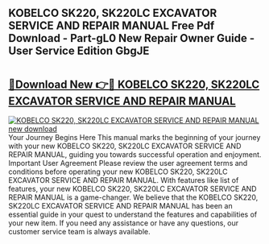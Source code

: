 ## KOBELCO SK220, SK220LC EXCAVATOR SERVICE AND REPAIR MANUAL Free Pdf Download - Part-gL0 New Repair Owner Guide - User Service Edition GbgJE

# <h2><a href="http://bc82997.oget.top/?id=KOBELCO+SK220%2c+SK220LC+EXCAVATOR+SERVICE+AND+REPAIR+MANUAL">🔗Download New 👉🔴 KOBELCO SK220, SK220LC EXCAVATOR SERVICE AND REPAIR MANUAL</a></h2>

[![KOBELCO SK220, SK220LC EXCAVATOR SERVICE AND REPAIR MANUAL new download](https://i.imgur.com/5g1atiW.png)](http://bc82997.oget.top/?id=KOBELCO+SK220%2c+SK220LC+EXCAVATOR+SERVICE+AND+REPAIR+MANUAL)
Your Journey Begins Here This manual marks the beginning of your journey with your new KOBELCO SK220, SK220LC EXCAVATOR SERVICE AND REPAIR MANUAL, guiding you towards successful operation and enjoyment. Important User Agreement Please review the user agreement terms and conditions before operating your new KOBELCO SK220, SK220LC EXCAVATOR SERVICE AND REPAIR MANUAL. With features like list of features, your new KOBELCO SK220, SK220LC EXCAVATOR SERVICE AND REPAIR MANUAL is a game-changer. We believe that the KOBELCO SK220, SK220LC EXCAVATOR SERVICE AND REPAIR MANUAL has been an essential guide in your quest to understand the features and capabilities of your new item. If you need any assistance or have any questions, our customer service team is always available.
